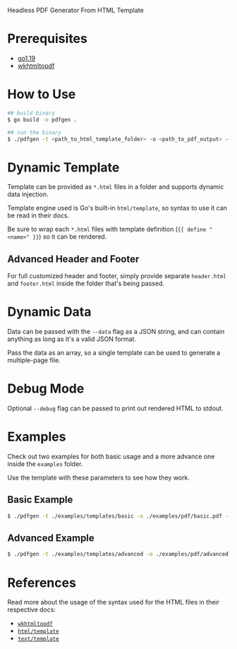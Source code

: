 Headless PDF Generator From HTML Template

# Prerequisites

- [go1.19](https://go.dev/dl/)
- [wkhtmltopdf](https://wkhtmltopdf.org/downloads.html)

# How to Use

```bash
## build binary
$ go build -o pdfgen .

## run the binary
$ ./pdfgen -t <path_to_html_template_folder> -o <path_to_pdf_output> --data <json_string>
```

# Dynamic Template

Template can be provided as `*.html` files in a folder and supports dynamic data injection.

Template engine used is Go's built-in `html/template`, so syntax to use it can be read in their docs.

Be sure to wrap each `*.html` files with template definition (`{{ define "<name>" }}`) so it can be rendered.

## Advanced Header and Footer

For full customized header and footer, simply provide separate `header.html` and `footer.html` inside the folder that's being passed.

# Dynamic Data

Data can be passed with the `--data` flag as a JSON string, and can contain anything as long as it's a valid JSON format.

Pass the data as an array, so a single template can be used to generate a multiple-page file.

# Debug Mode

Optional `--debug` flag can be passed to print out rendered HTML to stdout.

# Examples

Check out two examples for both basic usage and a more advance one inside the `examples` folder.

Use the template with these parameters to see how they work.

## Basic Example

```bash
$ ./pdfgen -t ./examples/templates/basic -o ./examples/pdf/basic.pdf --data '[{ "title": "PDF Generator from HTML", "isActive": true, "list": ["one", "two"] }]'
```

## Advanced Example

```bash
$ ./pdfgen -t ./examples/templates/advanced -o ./examples/pdf/advanced.pdf --data '[{"seller":"Evermos","invoice_no":"6006-1583374588","purchase_date":"13 Desember 2022","buyer":"Kristika Kadarsih","items":[{"name":"XL Xtra Kuota Combo 40gb","descriptions":["Nomor: 087730815702","Serial Number: 22112017482267"],"qty":1,"unit_price":"Rp98.000","total_price":"Rp98.000"},{"name":"XL Xtra Kuota Combo 10gb","descriptions":["Nomor: 087730815702","Serial Number: 22112017482267"],"qty":2,"unit_price":"Rp18.000","total_price":"Rp36.000"}],"subtotal":"Rp134.000","total_items":"Rp134.000","admin_fee":"Rp5.000","discount":"-Rp20.000","total":"Rp119.000","status":"paid","published_date":"13 Desember 2022 14:22 WIB"},{"seller":"Evermos","invoice_no":"6006-1583374588","purchase_date":"13 Desember 2022","buyer":"Kristika Kadarsih","items":[{"name":"XL Xtra Kuota Combo 10gb","descriptions":["Nomor: 087730815702","Serial Number: 22112017482267"],"qty":1,"unit_price":"Rp98.000","total_price":"Rp98.000"}],"subtotal":"Rp98.000","total_items":"Rp98.000","admin_fee":"Rp5.000","discount":"-Rp20.000","total":"Rp83.000","status":"refund","published_date":"13 Desember 2022 14:22 WIB"}]'
```

# References

Read more about the usage of the syntax used for the HTML files in their respective docs:

- [`wkhtmltopdf`](https://wkhtmltopdf.org/index.html)
- [`html/template`](https://pkg.go.dev/html/template)
- [`text/template`](https://pkg.go.dev/text/template)
